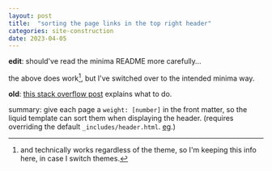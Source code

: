 ```yaml
---
layout: post
title:  "sorting the page links in the top right header"
categories: site-construction
date: 2023-04-05
---
```

**edit**:
should've read the minima README more carefully…

the above does work[^1], but I've switched over to the intended minima way.

**old**:
[this stack overflow post](https://stackoverflow.com/a/25513956)
explains what to do.

summary: give each page a `weight: [number]` in the front matter,
so the liquid template can sort them when displaying the header.
(requires overriding the default `_includes/header.html`.
[eg](https://github.com/hejohns/hejohns.github.io/blob/2920839b2cf4c1658c0e7dd45a1b67e1de78deb1/_includes/header.html#L4).)

[^1]: and technically works regardless of the theme, so I'm keeping this info here, in case I switch themes.
